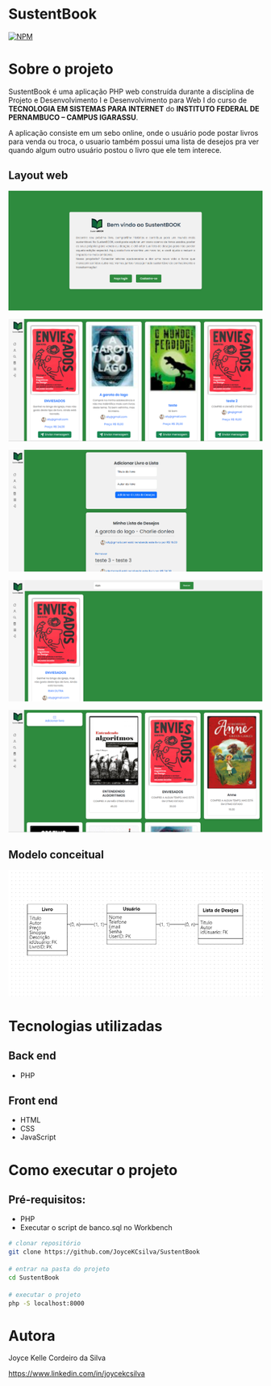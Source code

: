 # SustentBook
[![NPM](https://img.shields.io/npm/l/react)](https://github.com/JoyceKCsilva/SustentBook/blob/main/LICENSE) 

# Sobre o projeto

SustentBook é uma aplicação PHP web construída durante a disciplina de Projeto e Desenvolvimento I e Desenvolvimento para Web I do curso de **TECNOLOGIA EM SISTEMAS PARA INTERNET** do **INSTITUTO FEDERAL DE PERNAMBUCO – CAMPUS IGARASSU**.

A aplicação consiste em um sebo online, onde o usuário pode postar livros para venda ou troca, o usuario também possui uma lista de desejos pra ver quando algum outro usuário postou o livro que ele tem interece.

## Layout web

![Boas Vindas](https://github.com/JoyceKCsilva/Imagens/blob/main/sustentBook/boasvindas.png)

![Tela Principal](https://github.com/JoyceKCsilva/Imagens/blob/main/sustentBook/Tela%20principal.png)

![Lista de desejos](https://github.com/JoyceKCsilva/Imagens/blob/main/sustentBook/lista%20de%20desejos.png)

![Pagina de busca](https://github.com/JoyceKCsilva/Imagens/blob/main/sustentBook/pagina%20de%20busca.png)

![Adicionar livro](https://github.com/JoyceKCsilva/Imagens/blob/main/sustentBook/Adicionar%20livro.png)

## Modelo conceitual
![Modelo Conceitual](https://github.com/JoyceKCsilva/Imagens/blob/main/sustentBook/ModeloConceitual.png)

# Tecnologias utilizadas
## Back end
- PHP
## Front end
- HTML
- CSS
- JavaScript 

# Como executar o projeto

## Pré-requisitos:
- PHP
- Executar o script de banco.sql no Workbench

```bash
# clonar repositório
git clone https://github.com/JoyceKCsilva/SustentBook

# entrar na pasta do projeto 
cd SustentBook

# executar o projeto
php -S localhost:8000
```

# Autora

Joyce Kelle Cordeiro da Silva

https://www.linkedin.com/in/joycekcsilva

